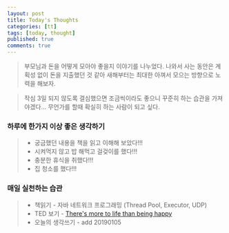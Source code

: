 ```yaml
---
layout: post
title: Today's Thoughts
categories: [tt]
tags: [today, thought]
published: true
comments: true
---
```


> 부모님과 돈을 어떻게 모아야 좋을지 이야기를 나누었다.
> 나와서 사는 동안은 계획성 없이 돈을 지출했던 것 같아 새해부터는 최대한 아껴서 모으는 방향으로 노력을 해보자.  

> 작심 3일 되지 않도록 결심했으면 조금씩이라도 좋으니 꾸준히 하는 습관을 가져야겠다...
> 무언가를 할때 확실히 하는 사람이 되고 싶다.

### 하루에 한가지 이상 좋은 생각하기
> - 궁금했던 내용을 책을 읽고 이해해 보았다!!! 
> - 시켜먹지 않고 밥 해먹고 걸겆이를 했다!!!
> - 충분한 휴식을 취했다!!!
> - 집 청소를 했다!!!

### 매일 실천하는 습관
> - 책읽기 - 자바 네트워크 프로그래밍 (Thread Pool, Executor, UDP)
> - TED 보기 - [There's more to life than being happy](https://www.ted.com/talks/emily_esfahani_smith_there_s_more_to_life_than_being_happy?referrer=playlist-how_to_notice_and_build_joy_into_your_life)
> - 오늘의 생각쓰기 - add 20190105